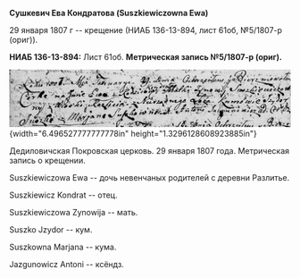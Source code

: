 **Сушкевич Ева Кондратова (Suszkiewiczowna Ewa)**

29 января 1807 г -- крещение (НИАБ 136-13-894, лист 61об, №5/1807-р
(ориг)).

**НИАБ 136-13-894:** Лист 61об. **Метрическая запись №5/1807-р (ориг).**

![](./media/3d1869d1be673bbed75f6978174d86efd89cfccd.png){width="6.496527777777778in"
height="1.3296128608923885in"}

Дедиловичская Покровская церковь. 29 января 1807 года. Метрическая
запись о крещении.

Suszkiewiczowa Ewa -- дочь невенчаных родителей с деревни Разлитье.

Suszkiewicz Kondrat -- отец.

Suszkiewiczowa Zynowija -- мать.

Suszko Jzydor -- кум.

Suszkowna Marjana -- кума.

Jazgunowicz Antoni -- ксёндз.

